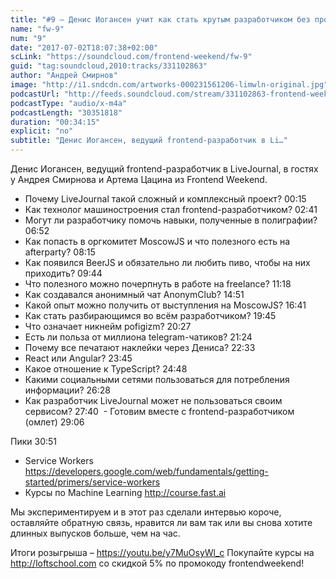```yaml
---
title: "#9 – Денис Иогансен учит как стать крутым разработчиком без профильного образования"
name: "fw-9"
num: "9"
date: "2017-07-02T18:07:38+02:00"
scLink: "https://soundcloud.com/frontend-weekend/fw-9"
guid: "tag:soundcloud,2010:tracks/331102863"
author: "Андрей Смирнов"
image: "http://i1.sndcdn.com/artworks-000231561206-limwln-original.jpg"
podcastUrl: "http://feeds.soundcloud.com/stream/331102863-frontend-weekend-fw-9.m4a"
podcastType: "audio/x-m4a"
podcastLength: "30351818"
duration: "00:34:15"
explicit: "no"
subtitle: "Денис Иогансен, ведущий frontend-разработчик в Li…"
---
```

Денис Иогансен, ведущий frontend-разработчик в LiveJournal, в гостях у Андрея Смирнова и Артема Цацина из Frontend Weekend.

- Почему LiveJournal такой сложный и комплексный проект? 00:15
- Как технолог машиностроения стал frontend-разработчиком? 02:41
- Могут ли разработчику помочь навыки, полученные в полиграфии? 06:52
- Как попасть в оргкомитет MoscowJS и что полезного есть на afterparty? 08:15
- Как появился BeerJS и обязательно ли любить пиво, чтобы на них приходить? 09:44
- Что полезного можно почерпнуть в работе на freelance? 11:18
- Как создавался анонимный чат AnonymClub? 14:51
- Какой опыт можно получить от выступления на MoscowJS? 16:41
- Как стать разбирающимся во всём разработчиком? 19:45
- Что означает никнейм pofigizm? 20:27
- Есть ли польза от миллиона telegram-чатиков? 21:24
- Почему все печатают наклейки через Дениса? 22:33
- React или Angular? 23:45
- Какое отношение к TypeScript? 24:48
- Какими социальными сетями пользоваться для потребления информации? 26:28
- Как разработчик LiveJournal может не пользоваться своим сервисом? 27:40
 - Готовим вместе с frontend-разработчиком (омлет) 29:06

Пики 30:51
- Service Workers https://developers.google.com/web/fundamentals/getting-started/primers/service-workers
- Курсы по Machine Learning http://course.fast.ai

Мы экспериментируем и в этот раз сделали интервью короче, оставляйте обратную связь, нравится ли вам так или вы снова хотите длинных выпусков больше, чем на час.

Итоги розыгрыша – https://youtu.be/y7MuOsyWl_c
Покупайте курсы на http://loftschool.com со скидкой 5% по промокоду frontendweekend!